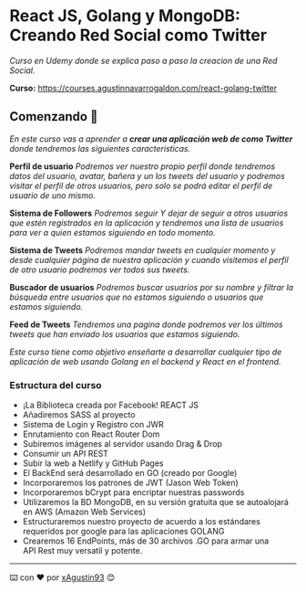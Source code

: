 # React JS, Golang y MongoDB: Creando Red Social como Twitter

_Curso en Udemy donde se explica paso a paso la creacion de una Red Social._

**Curso:** https://courses.agustinnavarrogaldon.com/react-golang-twitter

## Comenzando 🚀

_En este curso vas a aprender a **crear una aplicación web de como Twitter** donde tendremos las siguientes caracteristicas._

**Perfil de usuario**
_Podremos ver nuestro propio perfil donde tendremos datos del usuario, avatar, bañera y un los tweets del usuario y podremos visitar el perfil de otros usuarios, pero solo se podrá editar el perfil de usuario de uno mismo._

**Sistema de Followers**
_Podremos seguir Y dejar de seguir a otros usuarios que estén registrados en la aplicación y tendremos una lista de usuarios para ver a quien estamos siguiendo en todo momento._

**Sistema de Tweets**
_Podremos mandar tweets en cualquier momento y desde cualquier página de nuestra aplicación y cuando visitemos el perfil de otro usuario podremos ver todos sus tweets._

**Buscador de usuarios**
_Podremos buscar usuarios por su nombre y filtrar la búsqueda entre usuarios que no estamos siguiendo o usuarios que estamos siguiendo._

**Feed de Tweets**
_Tendremos una pagina donde podremos ver los últimos tweets que han enviado los usuarios que estamos siguiendo._

_Este curso tiene como objetivo enseñarte a desarrollar cualquier tipo de aplicación de web usando Golang en el backend y React en el frontend._

### Estructura del curso

- ¡La Biblioteca creada por Facebook! REACT JS
- Añadiremos SASS al proyecto
- Sistema de Login y Registro con JWR
- Enrutamiento con React Router Dom
- Subiremos imágenes al servidor usando Drag & Drop
- Consumir un API REST
- Subir la web a Netlify y GitHub Pages
- El BackEnd será desarrollado en GO (creado por Google)
- Incorporaremos los patrones de JWT (Jason Web Token)
- Incorporaremos bCrypt para encriptar nuestras passwords
- Utilizaremos la BD MongoDB, en su versión gratuita que se autoalojará en AWS (Amazon Web Services)
- Estructuraremos nuestro proyecto de acuerdo a los estándares requeridos por google para las aplicaciones GOLANG
- Crearemos 16 EndPoints, más de 30 archivos .GO para armar una API Rest muy versatil y potente.

---

⌨️ con ❤️ por [xAgustin93](https://github.com/xAgustin93) 😊
